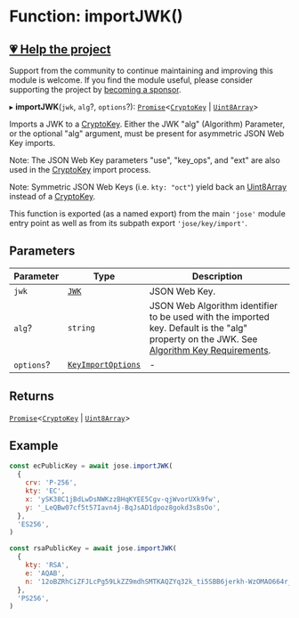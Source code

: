 # Function: importJWK()

## [💗 Help the project](https://github.com/sponsors/panva)

Support from the community to continue maintaining and improving this module is welcome. If you find the module useful, please consider supporting the project by [becoming a sponsor](https://github.com/sponsors/panva).

▸ **importJWK**(`jwk`, `alg`?, `options`?): [`Promise`](https://developer.mozilla.org/docs/Web/JavaScript/Reference/Global_Objects/Promise)\<[`CryptoKey`](../../../types/type-aliases/CryptoKey.md) \| [`Uint8Array`](https://developer.mozilla.org/docs/Web/JavaScript/Reference/Global_Objects/Uint8Array)\>

Imports a JWK to a [CryptoKey](https://developer.mozilla.org/docs/Web/API/CryptoKey). Either the JWK "alg" (Algorithm) Parameter, or the optional
"alg" argument, must be present for asymmetric JSON Web Key imports.

Note: The JSON Web Key parameters "use", "key_ops", and "ext" are also used in the
[CryptoKey](https://developer.mozilla.org/docs/Web/API/CryptoKey) import process.

Note: Symmetric JSON Web Keys (i.e. `kty: "oct"`) yield back an [Uint8Array](https://developer.mozilla.org/docs/Web/JavaScript/Reference/Global_Objects/Uint8Array) instead of a
[CryptoKey](https://developer.mozilla.org/docs/Web/API/CryptoKey).

This function is exported (as a named export) from the main `'jose'` module entry point as well
as from its subpath export `'jose/key/import'`.

## Parameters

| Parameter | Type | Description |
| ------ | ------ | ------ |
| `jwk` | [`JWK`](../../../types/interfaces/JWK.md) | JSON Web Key. |
| `alg`? | `string` | JSON Web Algorithm identifier to be used with the imported key. Default is the "alg" property on the JWK. See [Algorithm Key Requirements](https://github.com/panva/jose/issues/210). |
| `options`? | [`KeyImportOptions`](../interfaces/KeyImportOptions.md) | - |

## Returns

[`Promise`](https://developer.mozilla.org/docs/Web/JavaScript/Reference/Global_Objects/Promise)\<[`CryptoKey`](../../../types/type-aliases/CryptoKey.md) \| [`Uint8Array`](https://developer.mozilla.org/docs/Web/JavaScript/Reference/Global_Objects/Uint8Array)\>

## Example

```js
const ecPublicKey = await jose.importJWK(
  {
    crv: 'P-256',
    kty: 'EC',
    x: 'ySK38C1jBdLwDsNWKzzBHqKYEE5Cgv-qjWvorUXk9fw',
    y: '_LeQBw07cf5t57Iavn4j-BqJsAD1dpoz8gokd3sBsOo',
  },
  'ES256',
)

const rsaPublicKey = await jose.importJWK(
  {
    kty: 'RSA',
    e: 'AQAB',
    n: '12oBZRhCiZFJLcPg59LkZZ9mdhSMTKAQZYq32k_ti5SBB6jerkh-WzOMAO664r_qyLkqHUSp3u5SbXtseZEpN3XPWGKSxjsy-1JyEFTdLSYe6f9gfrmxkUF_7DTpq0gn6rntP05g2-wFW50YO7mosfdslfrTJYWHFhJALabAeYirYD7-9kqq9ebfFMF4sRRELbv9oi36As6Q9B3Qb5_C1rAzqfao_PCsf9EPsTZsVVVkA5qoIAr47lo1ipfiBPxUCCNSdvkmDTYgvvRm6ZoMjFbvOtgyts55fXKdMWv7I9HMD5HwE9uW839PWA514qhbcIsXEYSFMPMV6fnlsiZvQQ',
  },
  'PS256',
)
```
